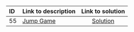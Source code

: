 | ID | Link to description | Link to solution
|:---|:---|:---:|
| 55 | [Jump Game](https://leetcode.com/problems/jump-game/) | [Solution](https://github.com/versenyi98/leetcode-solutions/tree/main/LeetCode/0055.%20Jump%20Game)|

